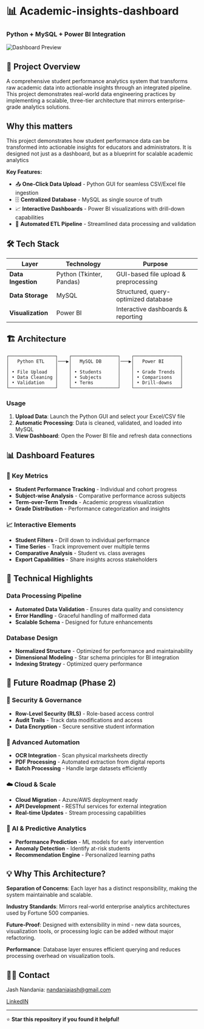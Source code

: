 # 📊 Academic-insights-dashboard
### Python + MySQL + Power BI Integration

![Dashboard Preview](dashboard-preview.png)

## 🎯 Project Overview

A comprehensive student performance analytics system that transforms raw academic data into actionable insights through an integrated pipeline. This project demonstrates real-world data engineering practices by implementing a scalable, three-tier architecture that mirrors enterprise-grade analytics solutions.

## Why this matters

This project demonstrates how student performance data can be transformed into actionable insights for educators and administrators. It is designed not just as a dashboard, but as a blueprint for scalable academic analytics

**Key Features:**
- 📤 **One-Click Data Upload** - Python GUI for seamless CSV/Excel file ingestion
- 🗄️ **Centralized Database** - MySQL as single source of truth
- 📈 **Interactive Dashboards** - Power BI visualizations with drill-down capabilities
- 🔄 **Automated ETL Pipeline** - Streamlined data processing and validation

## 🛠️ Tech Stack

| Layer | Technology | Purpose |
|-------|------------|---------|
| **Data Ingestion** | Python (Tkinter, Pandas) | GUI-based file upload & preprocessing |
| **Data Storage** | MySQL | Structured, query-optimized database |
| **Visualization** | Power BI | Interactive dashboards & reporting |

## 🏗️ Architecture

```
┌─────────────────┐    ┌─────────────────┐    ┌─────────────────┐
│   Python ETL    │───▶│   MySQL DB      │───▶│   Power BI      │
│                 │    │                 │    │                 │
│ • File Upload   │    │ • Students      │    │ • Grade Trends  │
│ • Data Cleaning │    │ • Subjects      │    │ • Comparisons   │
│ • Validation    │    │ • Terms         │    │ • Drill-downs   │
└─────────────────┘    └─────────────────┘    └─────────────────┘
```

### Usage

1. **Upload Data**: Launch the Python GUI and select your Excel/CSV file
2. **Automatic Processing**: Data is cleaned, validated, and loaded into MySQL
3. **View Dashboard**: Open the Power BI file and refresh data connections

## 📊 Dashboard Features

### 🎯 Key Metrics
- **Student Performance Tracking** - Individual and cohort progress
- **Subject-wise Analysis** - Comparative performance across subjects
- **Term-over-Term Trends** - Academic progress visualization
- **Grade Distribution** - Performance categorization and insights

### 📈 Interactive Elements
- **Student Filters** - Drill down to individual performance
- **Time Series** - Track improvement over multiple terms
- **Comparative Analysis** - Student vs. class averages
- **Export Capabilities** - Share insights across stakeholders

## 🔧 Technical Highlights

### Data Processing Pipeline
- **Automated Data Validation** - Ensures data quality and consistency
- **Error Handling** - Graceful handling of malformed data
- **Scalable Schema** - Designed for future enhancements

### Database Design
- **Normalized Structure** - Optimized for performance and maintainability
- **Dimensional Modeling** - Star schema principles for BI integration
- **Indexing Strategy** - Optimized query performance

## 🌟 Future Roadmap (Phase 2)

### 🔐 Security & Governance
- **Row-Level Security (RLS)** - Role-based access control
- **Audit Trails** - Track data modifications and access
- **Data Encryption** - Secure sensitive student information

### 📄 Advanced Automation
- **OCR Integration** - Scan physical marksheets directly
- **PDF Processing** - Automated extraction from digital reports
- **Batch Processing** - Handle large datasets efficiently

### ☁️ Cloud & Scale
- **Cloud Migration** - Azure/AWS deployment ready
- **API Development** - RESTful services for external integration
- **Real-time Updates** - Stream processing capabilities

### 🤖 AI & Predictive Analytics
- **Performance Prediction** - ML models for early intervention
- **Anomaly Detection** - Identify at-risk students
- **Recommendation Engine** - Personalized learning paths

## 💡 Why This Architecture?

**Separation of Concerns**: Each layer has a distinct responsibility, making the system maintainable and scalable.

**Industry Standards**: Mirrors real-world enterprise analytics architectures used by Fortune 500 companies.

**Future-Proof**: Designed with extensibility in mind - new data sources, visualization tools, or processing logic can be added without major refactoring.

**Performance**: Database layer ensures efficient querying and reduces processing overhead on visualization tools.

## 🙋‍♂️ Contact

Jash Nandania: [nandaniajash@gmail.com](mailto:your.email@example.com)

[LinkedIN](www.linkedin.com/in/jash-nandania-402496245)

---

⭐ **Star this repository if you found it helpful!**
